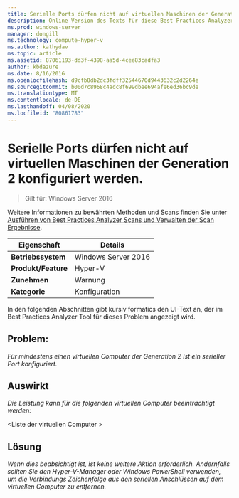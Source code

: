 ```yaml
---
title: Serielle Ports dürfen nicht auf virtuellen Maschinen der Generation 2 konfiguriert werden.
description: Online Version des Texts für diese Best Practices Analyzer Regel.
ms.prod: windows-server
manager: dongill
ms.technology: compute-hyper-v
ms.author: kathydav
ms.topic: article
ms.assetid: 87061193-dd3f-4398-aa5d-4cee83cadfa3
author: kbdazure
ms.date: 8/16/2016
ms.openlocfilehash: d9cfb8db2dc3fdff32544670d9443632c2d2264e
ms.sourcegitcommit: b00d7c8968c4adc8f699dbee694afe6ed36bc9de
ms.translationtype: MT
ms.contentlocale: de-DE
ms.lasthandoff: 04/08/2020
ms.locfileid: "80861783"
---
```

# <a name="serial-ports-should-not-be-configured-on-generation-2-virtual-machines"></a>Serielle Ports dürfen nicht auf virtuellen Maschinen der Generation 2 konfiguriert werden.

>Gilt für: Windows Server 2016

Weitere Informationen zu bewährten Methoden und Scans finden Sie unter [Ausführen von Best Practices Analyzer Scans und Verwalten der Scan Ergebnisse](https://go.microsoft.com/fwlink/p/?LinkID=223177).  
  
|Eigenschaft|Details|  
|-|-|  
|**Betriebssystem**|Windows Server 2016|  
|**Produkt/Feature**|Hyper-V|  
|**Zunehmen**|Warnung|  
|**Kategorie**|Konfiguration|  
  
In den folgenden Abschnitten gibt kursiv formatics den UI-Text an, der im Best Practices Analyzer Tool für dieses Problem angezeigt wird.  
  
## <a name="issue"></a>**Problem:**  
*Für mindestens einen virtuellen Computer der Generation 2 ist ein serieller Port konfiguriert.*  
  
## <a name="impact"></a>**Auswirkt**  
*Die Leistung kann für die folgenden virtuellen Computer beeinträchtigt werden:*  
  
\<Liste der virtuellen Computer >  
  
## <a name="resolution"></a>**Lösung**  
*Wenn dies beabsichtigt ist, ist keine weitere Aktion erforderlich. Andernfalls sollten Sie den Hyper-V-Manager oder Windows PowerShell verwenden, um die Verbindungs Zeichenfolge aus den seriellen Anschlüssen auf dem virtuellen Computer zu entfernen.*  
  


